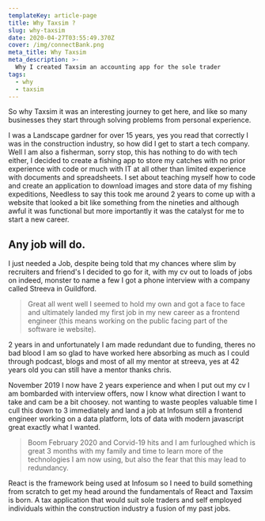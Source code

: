 ```yaml
---
templateKey: article-page
title: Why Taxsim ?
slug: why-taxsim
date: 2020-04-27T03:55:49.370Z
cover: /img/connectBank.png
meta_title: Why Taxsim
meta_description: >-
  Why I created Taxsim an accounting app for the sole trader
tags:
  - why
  - taxsim
---
```


So why Taxsim it was an interesting journey to get here, and like so many businesses they start through solving problems from personal experience.

I was a Landscape gardner for over 15 years, yes you read that correctly I was in the construction industry, so how did I get to start a tech company. Well I am also a fisherman, sorry stop, this has nothing to do with tech either, I decided to create a fishing app to store my catches with no prior experience with code or much with IT at all other than limited experience with documents and spreadsheets. I set about teaching myself how to code and create an application to download
images and store data of my fishing expeditions, Needless to say this took me around 2 years to come up with a website that looked a bit like something from the nineties and although awful it was functional but more importantly it was the catalyst for me to start a new career.

## Any job will do.

I just needed a Job, despite being told that my chances where slim by recruiters and friend's I decided to go for it, with my cv out to loads of jobs on indeed, monster to name a few I got a phone interview with a company called Streeva in Guildford.

> Great all went well I seemed to hold my own and got a face to face and ultimately landed my first job in my new career as a frontend engineer (this means working on the public facing part of the software ie website).

2 years in and unfortunately I am made redundant due to funding, theres no bad blood I am so glad to have worked here absorbing as much as I could through podcast, blogs and most of all my mentor at streeva, yes at 42 years old you can still have a mentor thanks chris.

November 2019 I now have 2 years experience and when I put out my cv I am bombarded with interview offers, now I know what direction I want to take and cam be a bit choosey. not wanting to waste peoples valuable time I cull this down to 3 immediately and land a job at Infosum still a frontend engineer working on a data platform, lots of data with modern javascript great exactly what I wanted.

> Boom February 2020 and Corvid-19 hits and I am furloughed which is great 3 months with my family and time to learn more of the technologies I am now using, but also the fear that this may lead to redundancy.

React is the framework being used at Infosum so I need to build something from scratch to get my head around the fundamentals of React and Taxsim is born. A tax application that would suit sole traders and self employed individuals within the construction industry a fusion of my past jobs.
